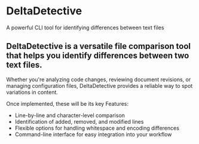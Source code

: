# DeltaDetective
A powerful CLI tool for identifying differences between text files

## DeltaDetective is a versatile file comparison tool that helps you identify differences between two text files.

Whether you're analyzing code changes, reviewing document revisions, or managing configuration files, DeltaDetective provides a reliable way to spot variations in content.

Once implemented, these will be its key Features:
- Line-by-line and character-level comparison
- Identification of added, removed, and modified lines
- Flexible options for handling whitespace and encoding differences
- Command-line interface for easy integration into your workflow
